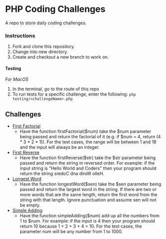 # PHP Coding Challenges
A repo to store daily coding challenges.

### Instructions
1. Fork and clone this repository.
2. Change into new directory.
3. Create and checkout a new branch to work on.

#### Testing
*For MacOS*

1. In the terminal, go to the route of this repo
2. To run tests for a specific challenge, enter the following:
  `php testing/<challengeName>.php`

## Challenges
- [First Factorial](challenges/firstFactorial.php)
  - Have the function firstFactorial($num) take the $num parameter being passed and return the factorial of it (e.g. if $num = 4, return (4 * 3 * 2 * 1)). For the test cases, the range will be between 1 and 18 and the input will always be an integer.
- [First Reverse](challenges/firstReverse.php)
  - Have the function firstReverse($str) take the $str parameter being passed and return the string in reversed order. For example: if the input string is "Hello World and Coders" then your program should return the string sredoC dna dlroW olleH.
- [Longest Word](challenges/longestWord.php)
  - Have the function longestWord($sen) take the $sen parameter being passed and
  return the largest word in the string. If there are two or more words that
  are the same length, return the first word from the string with that length.
  Ignore punctuation and assume sen will not be empty.
- [Simple Adding](challenges/simpleAdding.php)
  - Have the function simpleAdding($num) add up all the numbers from 1 to $num. For example: if the input is 4 then your program should return 10 because 1 + 2 + 3 + 4 = 10. For the test cases, the parameter num will be any number from 1 to 1000.
